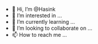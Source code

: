- 👋 Hi, I’m @Hasink
- 👀 I’m interested in ...
- 🌱 I’m currently learning ...
- 💞️ I’m looking to collaborate on ...
- 📫 How to reach me ...

<!---
Hasink/Hasink is a ✨ special ✨ repository because its `README.md` (this file) appears on your GitHub profile.
You can click the Preview link to take a look at your changes.
--->
